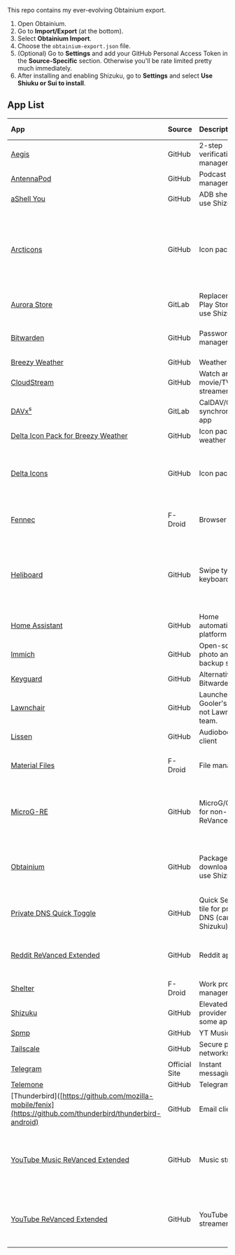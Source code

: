 This repo contains my ever-evolving Obtainium export.

1. Open Obtainium.
2. Go to **Import/Export** (at the bottom).
3. Select **Obtainium Import**.
4. Choose the `obtainium-export.json` file.
5. (Optional) Go to **Settings** and add your GitHub Personal Access Token in the **Source-Specific** section. Otherwise you'll be rate limited pretty much immediately.
7. After installing and enabling Shizuku, go to **Settings** and select **Use Shiuku or Sui to install**.

## App List

| App                                                                 | Source                                                                 | Description                                           | Download Notes                                                                                       |
|:--------------------------------------------------------------------|:----------------------------------------------------------------------|:------------------------------------------------------|:-----------------------------------------------------------------------------------------------------|
| [Aegis](https://github.com/beemdevelopment/Aegis)                   | GitHub                                                                | 2-step verification token manager                     |                                                                                                      |
| [AntennaPod](https://github.com/AntennaPod/AntennaPod)              | GitHub                                                                | Podcast manager                                       |                                                                                                      |
| [aShell You](https://github.com/DP-Hridayan/aShellYou)              | GitHub                                                                | ADB shell (can use Shizuku)                           |                                                                                                      |
| [Arcticons](https://github.com/Donnnno/Arcticons)                   | GitHub                                                                | Icon pack                                             | Regex for normal release (Material You with "Tint with accent color" in Lawnchair).                  |
| [Aurora Store](https://gitlab.com/AuroraOSS/AuroraStore)            | GitLab                                                                | Replacement for Play Store (can use Shizuku)          |                                                                                                      |
| [Bitwarden](https://github.com/bitwarden/mobile)                    | GitHub                                                                | Password manager                                      | Regex for downloading the F-Droid version.                                                           |
| [Breezy Weather](https://github.com/breezy-weather/breezy-weather)  | GitHub                                                                | Weather widget                                        |                                                                                                      |
| [CloudStream](https://github.com/LagradOst/CloudStream-3)           | GitHub                                                                | Watch any movie/TV show streamer                      | Pre-releases                                                                                         |
| [DAVx⁵](https://gitlab.com/bitfireAT/davx5)                         | GitLab                                                                | CalDAV/CardDAV synchronization app                   |                                                                                                      |
| [Delta Icon Pack for Breezy Weather](https://github.com/Delta-Icons/breezy-weather) | GitHub                                                                | Icon pack for weather widget                          |                                                                                                      |
| [Delta Icons](https://github.com/Delta-Icons)                       | GitHub                                                                | Icon pack                                             | Regex for downloading the FOSS version. No pre-releases.                                             |
| [Fennec](https://f-droid.org/packages/org.mozilla.fennec_fdroid/)   | F-Droid                                                               | Browser                                               | Regex for downloading the *0020* version.                                                            |
| [Heliboard](https://github.com/heliboard/heliboard)                 | GitHub                                                                | Swipe typing keyboard                                 | Regex for full Android (non-Auto) release. See entry for library download link.                      |
| [Home Assistant](https://github.com/home-assistant/android)         | GitHub                                                                | Home automation platform                              | Regex for full release.                                                                              |
| [Immich](https://github.com/immich-app/immich)                      | GitHub                                                                | Open-source photo and video backup solution           |                                                                                                      |
| [Keyguard](https://github.com/AChep/keyguard-app)                   | GitHub                                                                | Alternative Bitwarden client                          |                                                                                                      |
| [Lawnchair](https://github.com/Goooler/LawnchairRelease)            | GitHub                                                                | Launcher. Gooler's repo, not Lawnchair team.          |                                                                                                      |
| [Lissen](https://github.com/Audiobookshelf/Lissen)                  | GitHub                                                                | Audiobookshelf client                                 |                                                                                                      |
| [Material Files](https://f-droid.org/packages/me.zhanghai.android.files/) | F-Droid                                                               | File manager                                          | F-Droid build doesn’t have trackers.                                                                 |
| [MicroG-RE](https://github.com/WSTxda/MicroG-RE)                    | GitHub                                                                | MicroG/GmsCore for non-root YT ReVanced               | Regex for downloading the GMS (not Huawei) version.                                                  |
| [Obtainium](https://github.com/ImranR98/Obtainium)                  | GitHub                                                                | Package downloader (can use Shizuku)                  | Regex for downloading release (non-F-Droid) version.                                                 |
| [Private DNS Quick Toggle](https://github.com/karasevm/PrivateDNSAndroid) | GitHub                                                                | Quick Settings tile for private DNS (can use Shizuku) |                                                                                                      |
| [Reddit ReVanced Extended](https://github.com/revanced-apks/build-apps) | GitHub                                                                | Reddit app                                            | Regex for downloading the Extended version.                                                          |
| [Shelter](https://f-droid.org/packages/net.typeblog.shelter/)       | F-Droid                                                               | Work profile manager                                  |                                                                                                      |
| [Shizuku](https://github.com/RikkaApps/Shizuku)                     | GitHub                                                                | Elevated access provider for some apps                |                                                                                                      |
| [Spmp](https://github.com/toasterofbread/spmp)                      | GitHub                                                                | YT Music client                                       |                                                                                                      |
| [Tailscale](https://github.com/tailscale/tailscale)                 | GitHub                                                                | Secure private networks                               |                                                                                                      |
| [Telegram](https://telegram.org)                                    | Official Site                                                         | Instant messaging client                              |                                                                                                      |
| [Telemone](https://github.com/nxoim/Telemone)                       | GitHub                                                                | Telegram themer                                       |                                                                                                      |
| [Thunderbird]([https://github.com/mozilla-mobile/fenix](https://github.com/thunderbird/thunderbird-android)              | GitHub                                                                | Email client                                          |                                                                                                      |
| [YouTube Music ReVanced Extended](https://github.com/revanced-apks/build-apps) | GitHub                                                                | Music streamer                                        | Regex for downloading the Extended version, arm64-v8a by inotia00.                                    |
| [YouTube ReVanced Extended](https://github.com/revanced-apks/build-apps) | GitHub                                                                | YouTube streamer                                      | Regex for downloading the Extended version by inotia00.                                              |

